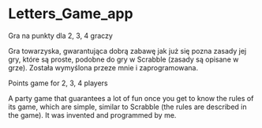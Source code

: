 # Letters_Game_app
Gra na punkty dla 2, 3, 4 graczy

Gra towarzyska, gwarantująca dobrą zabawę jak już się pozna zasady jej gry, które są proste, podobne do gry w Scrabble (zasady są opisane w grze).
Została wymyślona przeze mnie i zaprogramowana.

Points game for 2, 3, 4 players

A party game that guarantees a lot of fun once you get to know the rules of its game, which are simple, similar to Scrabble (the rules are described in the game).
It was invented and programmed by me.
